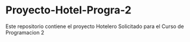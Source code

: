 # Proyecto-Hotel-Progra-2
Este repositorio contiene el proyecto Hotelero Solicitado para el Curso de Programacion 2
